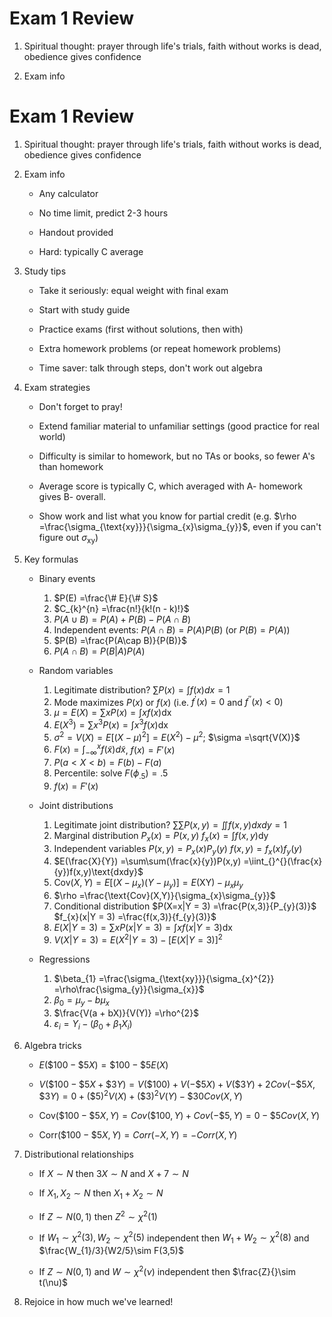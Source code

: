 # Exam 1 Review

1.  Spiritual thought: prayer through life's trials, faith without works is dead, obedience gives confidence

2.  Exam info

# Exam 1 Review

1.  Spiritual thought: prayer through life's trials, faith without works is dead, obedience gives confidence

2.  Exam info

    -  Any calculator

    -  No time limit, predict 2-3 hours

    -  Handout provided

    -  Hard: typically C average

3.  Study tips

    -  Take it seriously: equal weight with final exam

    -  Start with study guide

    -  Practice exams (first without solutions, then with)

    -  Extra homework problems (or repeat homework problems)

    -  Time saver: talk through steps, don't work out algebra

4.  Exam strategies

    -  Don't forget to pray!

    -  Extend familiar material to unfamiliar settings (good practice for real world)

    -  Difficulty is similar to homework, but no TAs or books, so fewer A's than homework

    -  Average score is typically C, which averaged with A- homework gives B- overall.

    -  Show work and list what you know for partial credit (e.g. $\rho =\frac{\sigma_{\text{xy}}}{\sigma_{x}\sigma_{y}}$, even if you can't figure out $\sigma_{\text{xy}}$)

5.  Key formulas

    -  Binary events
		  1.  $P(E) =\frac{\# E}{\# S}$
		  2. $C_{k}^{n} =\frac{n!}{k!(n - k)!}$
		  3. $P(A\cup B) = P(A) + P(B) - P(A\cap B)$
		  4. Independent events: $P(A\cap B) = P(A)P(B)$ (or $P(B) = P(A)$)
		  5.  $P(B) =\frac{P(A\cap B)}{P(B)}$
		  6. $P(A\cap B) = P(B|A)P(A)$

    -  Random variables
	      1.  Legitimate distribution? $\sum P(x) =\int f(x)dx = 1$
	      2. Mode maximizes $P(x)$ or $f(x)$ (i.e. $f^{'}(x) = 0$ and $f^{''}(x) < 0$)
	      3. $\mu = E(X) =\sum xP(x) =\int xf(x)\text{dx}$
	      4. $E(X^{3}) =\sum x^{3}P(x) =\int x^{3}f(x)\text{dx}$
	      5.  $\sigma^{2} = V(X) = E\lbrack(X -\mu)^{2}\rbrack = E(X^{2}) -\mu^{2}$; $\sigma =\sqrt{V(X)}$
	      6. $F(x) = \int_{-\infty}^xf(\widetilde{x})d\widetilde{x}$, $f(x) = F'(x)$
	      7. $P(a < X < b) = F(b) - F(a)$
	      8. Percentile: solve $F(\phi_{.5}) = .5$
	      9. $f(x) = F'(x)$

    -  Joint distributions
	      1.  Legitimate joint distribution? $\sum\sum P(x,y) =\iint_{}^{}f(x,y)dxdy = 1$
	      2. Marginal distribution
              $P_{x}(x) = P(x,y)$ $f_{x}(x) =\int f(x,y)\text{dy}$
          3. Independent variables
              $P(x,y) = P_{x}(x)P_{y}(y)$ $f(x,y) = f_{x}(x)f_{y}(y)$
		  4. $E(\frac{X}{Y}) =\sum\sum(\frac{x}{y})P(x,y) =\iint_{}^{}(\frac{x}{y})f(x,y)\text{dxdy}$
          5.  $\text{Cov}(X,Y) = E\lbrack(X -\mu_{x})(Y -\mu_{y})\rbrack = E(\text{XY}) -\mu_{x}\mu_{y}$
          6. $\rho =\frac{\text{Cov}(X,Y)}{\sigma_{x}\sigma_{y}}$
          7. Conditional distribution
              $P(X=x|Y = 3) =\frac{P(x,3)}{P_{y}(3)}$ 
			  $f_{x}(x|Y = 3) =\frac{f(x,3)}{f_{y}(3)}$
          8. $E(X|Y = 3) =\sum xP(x|Y = 3) =\int xf(x|Y = 3)\text{dx}$
          9. $V(X|Y = 3) = E(X^2|Y = 3) -\lbrack E(X|Y = 3)\rbrack^{2}$
    -  Regressions
	      1.  $\beta_{1} =\frac{\sigma_{\text{xy}}}{\sigma_{x}^{2}} =\rho\frac{\sigma_{y}}{\sigma_{x}}$
	      2. $\beta_{0} =\mu_{y} - b\mu_{x}$
	      3. $\frac{V(a + bX)}{V(Y)} =\rho^{2}$
	      4. $\varepsilon_{i} = Y_{i} -(\beta_{0} +\beta_{1}X_{i})$


6.  Algebra tricks

    -  $E(\$ 100 -\$ 5X) =\$ 100 -\$ 5E(X)$

    -  $V(\$ 100 -\$ 5X +\$ 3Y) = V(\$ 100) + V(-\$ 5X) + V(\$ 3Y) + 2Cov(-\$ 5X,\$ 3Y) = 0 +(\$ 5)^{2}V(X) +(\$ 3)^{2}V(Y) -\$ 30Cov(X,Y)$

    -  $\text{Cov}(\$ 100 -\$ 5X,Y) = Cov(\$ 100,Y) + Cov(-\$ 5,Y) = 0 -\$ 5Cov(X,Y)$

    -  $\text{Corr}(\$ 100 -\$ 5X,Y) = Corr(- X,Y) = - Corr(X,Y)$

7.  Distributional relationships

    -  If $X\sim N$ then $3X\sim N$ and $X + 7\sim N$

    -  If $X_{1},X_{2}\sim N$ then $X_{1} + X_{2}\sim N$

    -  If $Z\sim N(0,1)$ then $Z^{2}\sim\chi^{2}(1)$

    -  If $W_{1}\sim\chi^{2}(3),W_{2}\sim\chi^{2}(5)$ independent then $W_{1} + W_{2}\sim\chi^{2}(8)$ and $\frac{W_{1}/3}{W2/5}\sim F(3,5)$

    -  If $Z\sim N(0,1)$ and $W\sim\chi^{2}(\nu)$ independent then $\frac{Z}{}\sim t(\nu)$

8.  Rejoice in how much we've learned!